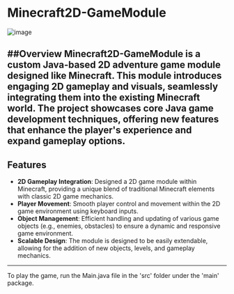 # Minecraft2D-GameModule

![image](https://github.com/user-attachments/assets/67ab22bb-5967-44f8-8c95-1c788a19f01c)

##Overview
**Minecraft2D-GameModule is a custom Java-based 2D adventure game module designed like Minecraft. This module introduces engaging 2D gameplay and visuals, seamlessly integrating them into the existing Minecraft world. The project showcases core Java game development techniques, offering new features that enhance the player's experience and expand gameplay options.**
---
## Features

- **2D Gameplay Integration**: Designed a 2D game module within Minecraft, providing a unique blend of traditional Minecraft elements with classic 2D game mechanics.
- **Player Movement**: Smooth player control and movement within the 2D game environment using keyboard inputs.
- **Object Management**: Efficient handling and updating of various game objects (e.g., enemies, obstacles) to ensure a dynamic and responsive game environment.
- **Scalable Design**: The module is designed to be easily extendable, allowing for the addition of new objects, levels, and gameplay mechanics.
---

To play the game, run the Main.java file in the 'src' folder under the 'main' package.
